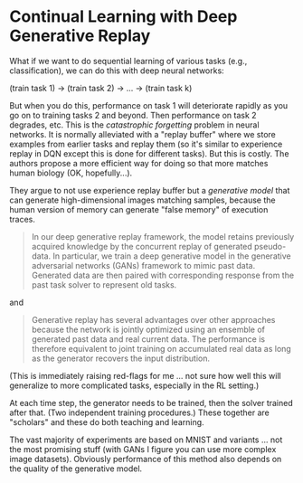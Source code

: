 # Continual Learning with Deep Generative Replay

What if we want to do sequential learning of various tasks (e.g.,
classification), we can do this with deep neural networks:

(train task 1) -> (train task 2) -> ... -> (train task k)

But when you do this, performance on task 1 will deteriorate rapidly as you go
on to training tasks 2 and beyond. Then performance on task 2 degrades, etc.
This is the *catastrophic forgetting* problem in neural networks. It is normally
alleviated with a "replay buffer" where we store examples from earlier tasks and
replay them (so it's similar to experience replay in DQN except this is done for
different tasks). But this is costly. The authors propose a more efficient way
for doing so that more matches human biology (OK, hopefully...).
 
They argue to not use experience replay buffer but a *generative model* that can
generate high-dimensional images matching samples, because the human version of
memory can generate "false memory" of execution traces.

> In our deep generative replay framework, the model retains previously acquired
> knowledge by the concurrent replay of generated pseudo-data. In particular, we
> train a deep generative model in the generative adversarial networks (GANs)
> framework to mimic past data. Generated data are then paired with
> corresponding response from the past task solver to represent old tasks.

and 

> Generative replay has several advantages over other approaches because the
> network is jointly optimized using an ensemble of generated past data and real
> current data. The performance is therefore equivalent to joint training on
> accumulated real data as long as the generator recovers the input
> distribution.

(This is immediately raising red-flags for me ... not sure how well this will
generalize to more complicated tasks, especially in the RL setting.)

At each time step, the generator needs to be trained, then the solver trained
after that. (Two independent training procedures.) These together are "scholars"
and these do both teaching and learning.

The vast majority of experiments are based on MNIST and variants ... not the
most promising stuff (with GANs I figure you can use more complex image
datasets). Obviously performance of this method also depends on the quality of
the generative model.
